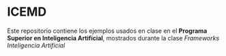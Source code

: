 # ICEMD

Este repositorio contiene los ejemplos usados en clase en el **Programa Superior en Inteligencia Artificial**, mostrados durante la clase *Frameworks Inteligencia Artificial*
